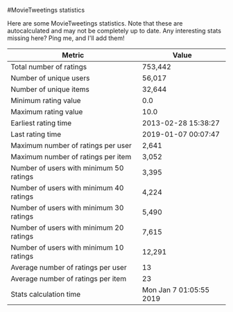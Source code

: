 #MovieTweetings statistics

Here are some MovieTweetings statistics. Note that these are autocalculated and may not be completely up to date. Any interesting stats missing here? Ping me, and I'll add them!

Metric | Value
--- | ---
Total number of ratings                 | 753,442
Number of unique users                  | 56,017
Number of unique items                  | 32,644
Minimum rating value                    | 0.0
Maximum rating value                    | 10.0
Earliest rating time                    | 2013-02-28 15:38:27
Last rating time                        | 2019-01-07 00:07:47
Maximum number of ratings per user      | 2,641
Maximum number of ratings per item      | 3,052
Number of users with minimum 50 ratings | 3,395
Number of users with minimum 40 ratings | 4,224
Number of users with minimum 30 ratings | 5,490
Number of users with minimum 20 ratings | 7,615
Number of users with minimum 10 ratings | 12,291
Average number of ratings per user      | 13
Average number of ratings per item      | 23
Stats calculation time                  | Mon Jan  7 01:05:55 2019

